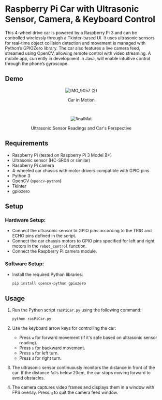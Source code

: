 # Raspberry Pi Car with Ultrasonic Sensor, Camera, & Keyboard Control

This 4-wheel drive car is powered by a Raspberry Pi 3 and can be controlled wirelessly through a Tkinter-based UI. It uses ultrasonic sensors for real-time object collision detection and movement is managed with Python’s GPIOZero library. The car also features a live camera feed, streamed using OpenCV, allowing remote control with video streaming. A mobile app, currently in development in Java, will enable intuitive control through the phone’s gyroscope.
## Demo
<!--![carDemo](https://github.com/GurpreetSingh97/Raspberry-Pi-Car/assets/36395745/5415aa4a-6aba-48f6-ae4d-8b6b5c18ac01)-->
<!-- ![IMG_9057 (2)](https://github.com/user-attachments/assets/2391f06e-3984-49a7-96db-09955cc34d18)-->
<!-- ![finalMat](https://github.com/user-attachments/assets/57674fba-e75e-41b3-ad5c-82216553862f)-->
<!-- ![upperw](https://github.com/user-attachments/assets/2c5f1392-0ccd-47c5-a845-2e85be1c935a) -->

<p align="center">
  <img src="https://github.com/user-attachments/assets/2391f06e-3984-49a7-96db-09955cc34d18" alt="IMG_9057 (2)">
</p>
<p align="center">Car in Motion</p>

<br> <!-- Add a line break -->

<p align="center">
  <img src="https://github.com/user-attachments/assets/57674fba-e75e-41b3-ad5c-82216553862f" alt="finalMat">
</p>
<p align="center">Ultrasonic Sensor Readings and Car's Perspective</p>

## Requirements

- Raspberry Pi (tested on Raspberry Pi 3 Model B+)
- Ultrasonic sensor (HC-SR04 or similar)
- Raspberry Pi camera
- 4-wheeled car chassis with motor drivers compatible with GPIO pins
- Python 3
- OpenCV (`opencv-python`)
- Tkinter
- gpiozero

## Setup

### Hardware Setup:

- Connect the ultrasonic sensor to GPIO pins according to the TRIG and ECHO pins defined in the script.
- Connect the car chassis motors to GPIO pins specified for left and right motors in the `robot_control` function.
- Connect the Raspberry Pi camera module.

### Software Setup:

- Install the required Python libraries:

    ```bash
    pip install opencv-python gpiozero
    ```

## Usage

1. Run the Python script `rasPiCar.py` using the following command:

    ```bash
    python rasPiCar.py
    ```

2. Use the keyboard arrow keys for controlling the car:
   - Press `w` for forward movement (if it's safe based on ultrasonic sensor reading).
   - Press `s` for backward movement.
   - Press `a` for left turn.
   - Press `d` for right turn.

3. The ultrasonic sensor continuously monitors the distance in front of the car. If the distance falls below 20cm, the car stops moving forward to avoid obstacles.

4. The camera captures video frames and displays them in a window with FPS overlay. Press `q` to quit the camera feed window.

